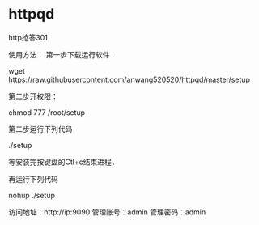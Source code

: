# httpqd
http抢答301


使用方法：
第一步下载运行软件：

wget https://raw.githubusercontent.com/anwang520520/httpqd/master/setup

第二步开权限：

chmod 777 /root/setup


第二步运行下列代码

./setup

等安装完按键盘的Ctl+c结束进程，

再运行下列代码

nohup ./setup

访问地址：http://ip:9090
管理账号：admin
管理密码：admin
